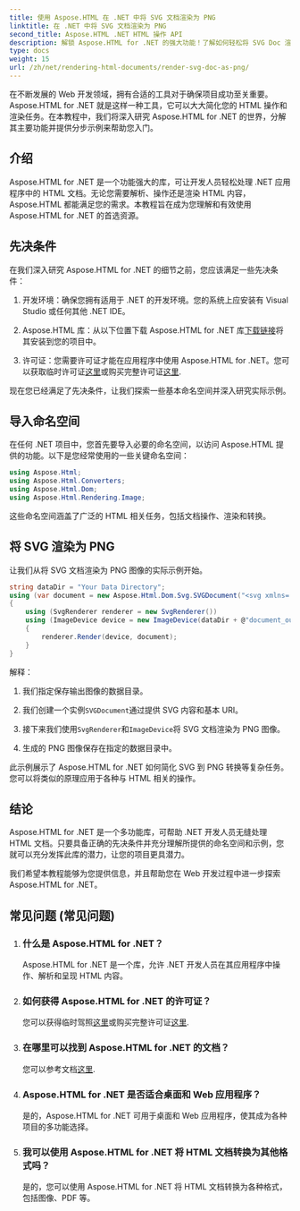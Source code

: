 ```yaml
---
title: 使用 Aspose.HTML 在 .NET 中将 SVG 文档渲染为 PNG
linktitle: 在 .NET 中将 SVG 文档渲染为 PNG
second_title: Aspose.HTML .NET HTML 操作 API
description: 解锁 Aspose.HTML for .NET 的强大功能！了解如何轻松将 SVG Doc 渲染为 PNG。深入了解分步示例和常见问题解答。立即开始！
type: docs
weight: 15
url: /zh/net/rendering-html-documents/render-svg-doc-as-png/
---
```


在不断发展的 Web 开发领域，拥有合适的工具对于确保项目成功至关重要。Aspose.HTML for .NET 就是这样一种工具，它可以大大简化您的 HTML 操作和渲染任务。在本教程中，我们将深入研究 Aspose.HTML for .NET 的世界，分解其主要功能并提供分步示例来帮助您入门。

## 介绍

Aspose.HTML for .NET 是一个功能强大的库，可让开发人员轻松处理 .NET 应用程序中的 HTML 文档。无论您需要解析、操作还是渲染 HTML 内容，Aspose.HTML 都能满足您的需求。本教程旨在成为您理解和有效使用 Aspose.HTML for .NET 的首选资源。

## 先决条件

在我们深入研究 Aspose.HTML for .NET 的细节之前，您应该满足一些先决条件：

1. 开发环境：确保您拥有适用于 .NET 的开发环境。您的系统上应安装有 Visual Studio 或任何其他 .NET IDE。

2.  Aspose.HTML 库：从以下位置下载 Aspose.HTML for .NET 库[下载链接](https://releases.aspose.com/html/net/)将其安装到您的项目中。

3. 许可证：您需要许可证才能在应用程序中使用 Aspose.HTML for .NET。您可以获取临时许可证[这里](https://purchase.aspose.com/temporary-license/)或购买完整许可证[这里](https://purchase.aspose.com/buy).

现在您已经满足了先决条件，让我们探索一些基本命名空间并深入研究实际示例。

## 导入命名空间

在任何 .NET 项目中，您首先要导入必要的命名空间，以访问 Aspose.HTML 提供的功能。以下是您经常使用的一些关键命名空间：

```csharp
using Aspose.Html;
using Aspose.Html.Converters;
using Aspose.Html.Dom;
using Aspose.Html.Rendering.Image;
```

这些命名空间涵盖了广泛的 HTML 相关任务，包括文档操作、渲染和转换。

## 将 SVG 渲染为 PNG

让我们从将 SVG 文档渲染为 PNG 图像的实际示例开始。

```csharp
string dataDir = "Your Data Directory";
using (var document = new Aspose.Html.Dom.Svg.SVGDocument("<svg xmlns='http://www.w3.org/2000/svg'><circle cx='50' cy='50' r='40'/></svg>", @"c:\work\"))
{
    using (SvgRenderer renderer = new SvgRenderer())
    using (ImageDevice device = new ImageDevice(dataDir + @"document_out.png"))
    {
        renderer.Render(device, document);
    }
}
```

解释：

1. 我们指定保存输出图像的数据目录。

2. 我们创建一个实例`SVGDocument`通过提供 SVG 内容和基本 URI。

3. 接下来我们使用`SvgRenderer`和`ImageDevice`将 SVG 文档渲染为 PNG 图像。

4. 生成的 PNG 图像保存在指定的数据目录中。

此示例展示了 Aspose.HTML for .NET 如何简化 SVG 到 PNG 转换等复杂任务。您可以将类似的原理应用于各种与 HTML 相关的操作。

## 结论

Aspose.HTML for .NET 是一个多功能库，可帮助 .NET 开发人员无缝处理 HTML 文档。只要具备正确的先决条件并充分理解所提供的命名空间和示例，您就可以充分发挥此库的潜力，让您的项目更具潜力。

我们希望本教程能够为您提供信息，并且帮助您在 Web 开发过程中进一步探索 Aspose.HTML for .NET。

## 常见问题 (常见问题)

1. ### 什么是 Aspose.HTML for .NET？
   Aspose.HTML for .NET 是一个库，允许 .NET 开发人员在其应用程序中操作、解析和呈现 HTML 内容。

2. ### 如何获得 Aspose.HTML for .NET 的许可证？
   您可以获得临时驾照[这里](https://purchase.aspose.com/temporary-license/)或购买完整许可证[这里](https://purchase.aspose.com/buy).

3. ### 在哪里可以找到 Aspose.HTML for .NET 的文档？
   您可以参考文档[这里](https://reference.aspose.com/html/net/).

4. ### Aspose.HTML for .NET 是否适合桌面和 Web 应用程序？
   是的，Aspose.HTML for .NET 可用于桌面和 Web 应用程序，使其成为各种项目的多功能选择。

5. ### 我可以使用 Aspose.HTML for .NET 将 HTML 文档转换为其他格式吗？
   是的，您可以使用 Aspose.HTML for .NET 将 HTML 文档转换为各种格式，包括图像、PDF 等。
